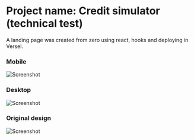 # Project name: Credit simulator (technical test)

A landing page was created from zero using react, hooks and deploying in Versel.

### Mobile
![Screenshot](mi-credito-mobile.png)

### Desktop
![Screenshot](mi-credito-desktop.png)

### Original design
![Screenshot](Prueba_atoms.jpg)